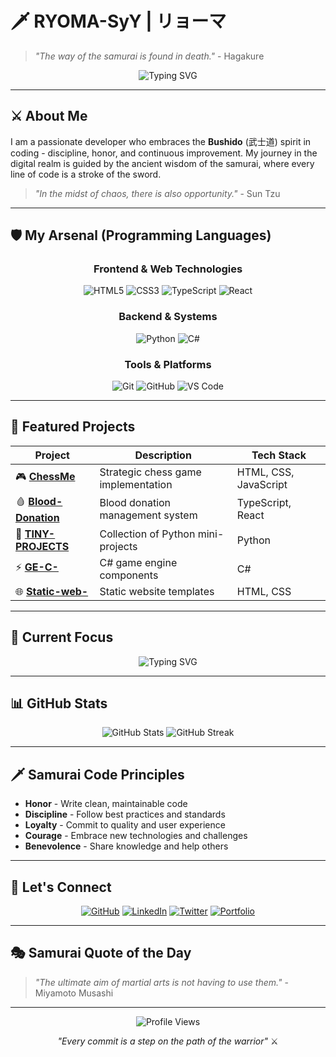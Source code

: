 # 🗡️ RYOMA-SyY | リョーマ

> *"The way of the samurai is found in death."* - Hagakure

<div align="center">
  <img src="https://readme-typing-svg.herokuapp.com?font=Fira+Code&weight=500&size=28&pause=1000&color=8B5CF6&center=true&vCenter=true&width=600&height=100&lines=WELCOME+to+coding+world;%F0%9F%8E%89+Samurai+Developer;%F0%9F%8E%89+Code+Warrior" alt="Typing SVG" />
</div>

---

## ⚔️ About Me

I am a passionate developer who embraces the **Bushido** (武士道) spirit in coding - discipline, honor, and continuous improvement. My journey in the digital realm is guided by the ancient wisdom of the samurai, where every line of code is a stroke of the sword.

> *"In the midst of chaos, there is also opportunity."* - Sun Tzu

---

## 🛡️ My Arsenal (Programming Languages)

<div align="center">

### **Frontend & Web Technologies**
![HTML5](https://img.shields.io/badge/HTML5-%23E34F26.svg?style=for-the-badge&logo=html5&logoColor=white)
![CSS3](https://img.shields.io/badge/CSS3-%231572B6.svg?style=for-the-badge&logo=css3&logoColor=white)
![TypeScript](https://img.shields.io/badge/TypeScript-%23007ACC.svg?style=for-the-badge&logo=typescript&logoColor=white)
![React](https://img.shields.io/badge/React-%2320232a.svg?style=for-the-badge&logo=react&logoColor=%2361DAFB)

### **Backend & Systems**
![Python](https://img.shields.io/badge/Python-%233776AB.svg?style=for-the-badge&logo=python&logoColor=white)
![C#](https://img.shields.io/badge/C%23-%23239120.svg?style=for-the-badge&logo=c-sharp&logoColor=white)

### **Tools & Platforms**
![Git](https://img.shields.io/badge/Git-%23F05032.svg?style=for-the-badge&logo=git&logoColor=white)
![GitHub](https://img.shields.io/badge/GitHub-%23181717.svg?style=for-the-badge&logo=github&logoColor=white)
![VS Code](https://img.shields.io/badge/VS%20Code-%23007ACC.svg?style=for-the-badge&logo=visual-studio-code&logoColor=white)

</div>

---

## 🏯 Featured Projects

<div align="center">

| Project | Description | Tech Stack |
|---------|-------------|------------|
| 🎮 **[ChessMe](https://github.com/RYOMA-SyY/ChessMe)** | Strategic chess game implementation | HTML, CSS, JavaScript |
| 🩸 **[Blood-Donation](https://github.com/RYOMA-SyY/Blood-Dontaion)** | Blood donation management system | TypeScript, React |
| 🐍 **[TINY-PROJECTS](https://github.com/RYOMA-SyY/TINY-PROJECTS)** | Collection of Python mini-projects | Python |
| ⚡ **[GE-C-](https://github.com/RYOMA-SyY/GE-C-)** | C# game engine components | C# |
| 🌐 **[Static-web-](https://github.com/RYOMA-SyY/Static-web-)** | Static website templates | HTML, CSS |

</div>

---

## 🎯 Current Focus

<div align="center">
  <img src="https://readme-typing-svg.herokuapp.com?font=Fira+Code&weight=500&size=20&pause=1000&color=8B5CF6&center=true&vCenter=true&width=400&height=50&lines=Currently+Learning;Advanced+React+Patterns;Game+Development;System+Architecture" alt="Typing SVG" />
</div>

---

## 📊 GitHub Stats

<div align="center">
  <img src="https://github-readme-stats.vercel.app/api?username=RYOMA-SyY&show_icons=true&theme=radical&hide_border=true&bg_color=0D1117&title_color=8B5CF6&icon_color=8B5CF6&text_color=FFFFFF" alt="GitHub Stats" />
  
  <img src="https://github-readme-streak-stats.herokuapp.com/?user=RYOMA-SyY&theme=radical&hide_border=true&background=0D1117&stroke=8B5CF6&ring=8B5CF6&fire=8B5CF6&currStreakNum=FFFFFF&sideNums=FFFFFF&currStreakLabel=8B5CF6&sideLabels=8B5CF6&dates=8B5CF6" alt="GitHub Streak" />
</div>

---

## 🗡️ Samurai Code Principles

- **Honor** - Write clean, maintainable code
- **Discipline** - Follow best practices and standards
- **Loyalty** - Commit to quality and user experience
- **Courage** - Embrace new technologies and challenges
- **Benevolence** - Share knowledge and help others

---

## 🌟 Let's Connect

<div align="center">
  
  [![GitHub](https://img.shields.io/badge/GitHub-%23181717.svg?style=for-the-badge&logo=github&logoColor=white)](https://github.com/RYOMA-SyY)
  [![LinkedIn](https://img.shields.io/badge/LinkedIn-%230077B5.svg?style=for-the-badge&logo=linkedin&logoColor=white)](https://linkedin.com/in/your-profile)
  [![Twitter](https://img.shields.io/badge/Twitter-%231DA1F2.svg?style=for-the-badge&logo=twitter&logoColor=white)](https://twitter.com/your-handle)
  [![Portfolio](https://img.shields.io/badge/Portfolio-%23000000.svg?style=for-the-badge&logo=firefox&logoColor=#FF7139)](https://your-portfolio.com)

</div>

---

## 🎭 Samurai Quote of the Day

> *"The ultimate aim of martial arts is not having to use them."* - Miyamoto Musashi

---

<div align="center">
  
  ![Profile Views](https://komarev.com/ghpvc/?username=RYOMA-SyY&color=8B5CF6&style=flat-square)
  
  *"Every commit is a step on the path of the warrior"* ⚔️
  
</div>
